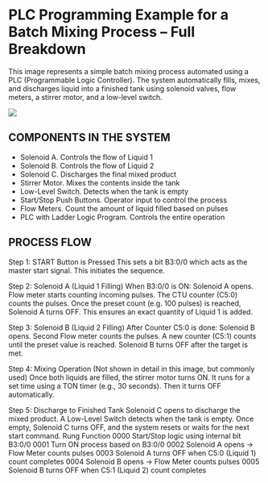 # PLC Programming Example for a Batch Mixing Process – Full Breakdown

This image represents a simple batch mixing process automated using a PLC (Programmable Logic Controller). The system automatically fills, mixes, and discharges liquid into a finished tank using solenoid valves, flow meters, a stirrer motor, and a low-level switch.

![](Batch_Mixing_Process_Full_Breakdown.jpeg)

## COMPONENTS IN THE SYSTEM

- Solenoid A. Controls the flow of Liquid 1
- Solenoid B. Controls the flow of Liquid 2
- Solenoid C. Discharges the final mixed product
- Stirrer Motor. Mixes the contents inside the tank
- Low-Level Switch. Detects when the tank is empty
- Start/Stop Push Buttons. Operator input to control the process
- Flow Meters. Count the amount of liquid filled based on pulses
- PLC with Ladder Logic Program. Controls the entire operation

## PROCESS FLOW

Step 1: START Button is Pressed
This sets a bit B3:0/0 which acts as the master start signal.
This initiates the sequence.

Step 2: Solenoid A (Liquid 1 Filling)
When B3:0/0 is ON:
Solenoid A opens.
Flow meter starts counting incoming pulses.
The CTU counter (C5:0) counts the pulses.
Once the preset count (e.g. 100 pulses) is reached, Solenoid A turns OFF.
This ensures an exact quantity of Liquid 1 is added.

Step 3: Solenoid B (Liquid 2 Filling)
After Counter C5:0 is done:
Solenoid B opens.
Second Flow meter counts the pulses.
A new counter (C5:1) counts until the preset value is reached.
Solenoid B turns OFF after the target is met.

Step 4: Mixing Operation
(Not shown in detail in this image, but commonly used)
Once both liquids are filled, the stirrer motor turns ON.
It runs for a set time using a TON timer (e.g., 30 seconds).
Then it turns OFF automatically.

Step 5: Discharge to Finished Tank
Solenoid C opens to discharge the mixed product.
A Low-Level Switch detects when the tank is empty.
Once empty, Solenoid C turns OFF, and the system resets or waits for the next start command.
 Rung Function
 0000 Start/Stop logic using internal bit B3:0/0
 0001 Turn ON process based on B3:0/0
 0002 Solenoid A opens → Flow Meter counts pulses
 0003 Solenoid A turns OFF when C5:0 (Liquid 1) count completes
 0004 Solenoid B opens → Flow Meter counts pulses
 0005 Solenoid B turns OFF when C5:1 (Liquid 2) count completes
